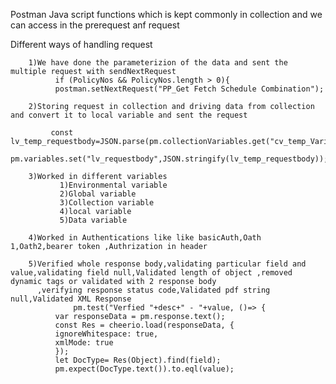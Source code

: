 Postman Java script functions which is kept commonly in collection and we can access in the prerequest anf request

  Different ways of handling request
  
        1)We have done the parameterizion of the data and sent the multiple request with sendNextRequest
              if (PolicyNos && PolicyNos.length > 0){
              postman.setNextRequest("PP_Get Fetch Schedule Combination");

        2)Storing request in collection and driving data from collection and convert it to local variable and sent the request

             const lv_temp_requestbody=JSON.parse(pm.collectionVariables.get("cv_temp_Variable01"));
             pm.variables.set("lv_requestbody",JSON.stringify(lv_temp_requestbody));

        3)Worked in different variables
               1)Environmental variable
               2)Global variable
               3)Collection variable
               4)local variable
               5)Data variable

        4)Worked in Authentications like like basicAuth,Oath 1,Oath2,bearer token ,Authrization in header

        5)Verified whole response body,validating particular field and value,validating field null,Validated length of object ,removed dynamic tags or validated with 2 response body 
          ,verifying response status code,Validated pdf string null,Validated XML Response
                  pm.test("Verfied "+desc+" - "+value, ()=> {
              var responseData = pm.response.text();
              const Res = cheerio.load(responseData, {
              ignoreWhitespace: true,
              xmlMode: true
              });
              let DocType= Res(Object).find(field);
              pm.expect(DocType.text()).to.eql(value);
